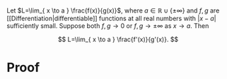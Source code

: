 Let $L=\lim_{ x \to a } \frac{f(x)}{g(x)}$, where $a \in \mathbb{R} \cup \{ \pm \infty \}$ and $f,g$ are [[Differentiation|differentiable]] functions at all real numbers with $|x-a|$ sufficiently small. Suppose both $f,g \to 0$ or $f,g \to \pm\infty$  as $x \to a$.  Then 

$$
L=\lim_{ x \to a } \frac{f'(x)}{g'(x)}.
$$

# Proof

